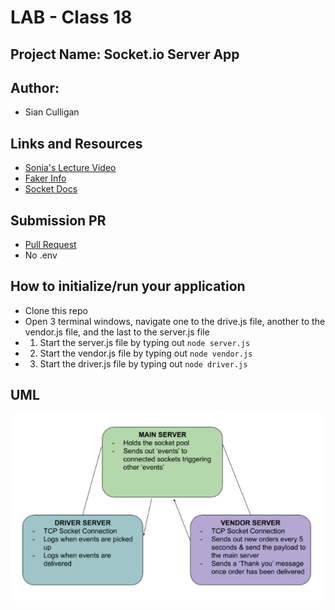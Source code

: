 # LAB - Class 18

## Project Name: Socket.io Server App

## Author: 
- Sian Culligan

## Links and Resources
- [Sonia's Lecture Video](https://www.youtube.com/watch?v=T1JhVHGk-RA)
- [Faker Info](https://www.npmjs.com/package/faker)
- [Socket Docs](https://socket.io/)

## Submission PR
- [Pull Request](https://github.com/SianCulligan/401_Lab18/pull/1)
- No .env

## How to initialize/run your application 
- Clone this repo
- Open 3 terminal windows, navigate one to the drive.js file, another to the vendor.js file, and the last to the server.js file
- 1. Start the server.js file by typing out ``node server.js``
- 2. Start the vendor.js file by typing out ``node vendor.js``
- 3. Start the driver.js file by typing out ``node driver.js``

## UML
![Socket.io UML](./assets/SocketUML.png)
